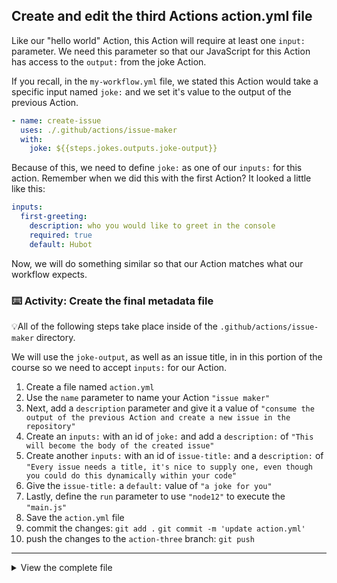 ## Create and edit the third Actions action.yml file

Like our "hello world" Action, this Action will require at least one `input:` parameter. We need this parameter so that our JavaScript for this Action has access to the `output:` from the joke Action.

If you recall, in the `my-workflow.yml` file, we stated this Action would take a specific input named `joke:` and we set it's value to the output of the previous Action.

```yaml
- name: create-issue
  uses: ./.github/actions/issue-maker
  with:
    joke: ${{steps.jokes.outputs.joke-output}}
```

Because of this, we need to define `joke:` as one of our `inputs:` for this action. Remember when we did this with the first Action? It looked a little like this:

```yaml
inputs:
  first-greeting:
    description: who you would like to greet in the console
    required: true
    default: Hubot
```

Now, we will do something similar so that our Action matches what our workflow expects.

### :keyboard: Activity: Create the final metadata file

💡All of the following steps take place inside of the `.github/actions/issue-maker` directory.

We will use the `joke-output`, as well as an issue title, in in this portion of the course so we need to accept `inputs:` for our Action.

1. Create a file named `action.yml`
2. Use the `name` parameter to name your Action `"issue maker"`
3. Next, add a `description` parameter and give it a value of `"consume the output of the previous Action and create a new issue in the repository"`
4. Create an `inputs:` with an id of `joke:` and add a `description:` of `"This will become the body of the created issue"`
5. Create another `inputs:` with an id of `issue-title:` and a `description:` of `"Every issue needs a title, it's nice to supply one, even though you could do this dynamically within your code"`
6. Give the `issue-title:` a `default:` value of `"a joke for you"`
7. Lastly, define the `run` parameter to use `"node12"` to execute the `"main.js"`
8. Save the `action.yml` file
9. commit the changes:
   `git add .`
   `git commit -m 'update action.yml'`
10. push the changes to the `action-three` branch:
    `git push`

---

<details><summary>View the complete file</summary>

```yaml
name: "I have issues"

description: "consume the output of the previous Action and create a new issue in the repository"

inputs:
  joke:
    description: "This will become the body of the created issue"
  issue-title:
    description: "Every issue needs a title, it's nice to supply one, even though you could do this dynamically within your code"
    default: "a joke for you"

runs:
  using: "node12"
  main: "main.js"
```

</details>
